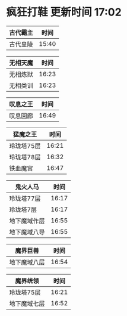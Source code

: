 # 疯狂打鞋 更新时间 17:02

| 古代霸主   | 时间    |
|--------|-------|
| 古代皇陵 | 15:40 |

| 无相天魔   | 时间    |
|--------|-------|
| 无相炼狱 | 16:23 |
| 无相类训 | 16:23 |

| 叹息之王   | 时间    |
|--------|-------|
| 叹息回廊 | 16:49 |

| 猛魔之王   | 时间    |
|--------|-------|
| 玲珑塔75层 | 16:21 |
| 玲珑塔78层 | 16:32 |
| 铁血魔宫 | 16:47 |

| 鬼火人马   | 时间    |
|--------|-------|
| 玲珑塔77层 | 16:17 |
| 玲珑塔7层 | 16:17 |
| 地下魔域作层 | 16:55 |
| 地下魔域八导 | 16:55 |

| 魔界巨兽   | 时间    |
|--------|-------|
| 地下魔域八层 | 16:54 |

| 魔界统领   | 时间    |
|--------|-------|
| 玲珑塔75层 | 16:21 |
| 地下魔域七层 | 16:52 |